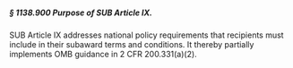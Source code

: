 ##### § 1138.900 Purpose of SUB Article IX. #####

SUB Article IX addresses national policy requirements that recipients must include in their subaward terms and conditions. It thereby partially implements OMB guidance in 2 CFR 200.331(a)(2).